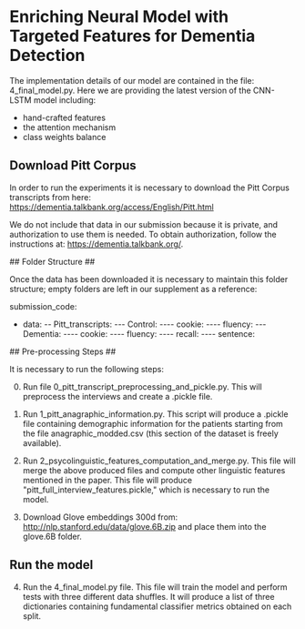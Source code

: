 # Enriching Neural Model with Targeted Features for Dementia Detection #

The implementation details of our model are contained in the file: 4_final_model.py.
Here we are providing the latest version of the CNN-LSTM model including:

- hand-crafted features
- the attention mechanism
- class weights balance


## Download Pitt Corpus ##

In order to run the experiments it is necessary to download the Pitt Corpus transcripts from here:
https://dementia.talkbank.org/access/English/Pitt.html

We do not include that data in our submission because it is private, and authorization to use them is needed.  To obtain authorization, follow the instructions at: https://dementia.talkbank.org/.

## Folder Structure ##

Once the data has been downloaded it is necessary to maintain this folder structure; empty folders are left in our supplement as a reference:

submission_code:
 - data:
 -- Pitt_transcripts:
 --- Control:
 ---- cookie:
 ---- fluency:
 --- Dementia:
 ---- cookie:
 ---- fluency:
 ---- recall:
 ---- sentence:

## Pre-processing Steps ##

It is necessary to run the following steps:

0) Run file 0_pitt_transcript_preprocessing_and_pickle.py.  This will preprocess the interviews and create a .pickle file.
1) Run 1_pitt_anagraphic_information.py.  This script will produce a .pickle file containing demographic information for the patients starting from the file anagraphic_modded.csv (this section of the dataset is freely available).
2) Run 2_psycolinguistic_features_computation_and_merge.py.  This file will merge the above produced files and compute other linguistic features mentioned in the paper. This file will produce "pitt_full_interview_features.pickle," which is necessary to run the model.

3) Download Glove embeddings 300d from: http://nlp.stanford.edu/data/glove.6B.zip and place them into the glove.6B folder.

## Run the model ##

4) Run the  4_final_model.py file.  This file will train the model and perform tests with three different data shuffles.  It will produce a list of three dictionaries
containing fundamental classifier metrics obtained on each split.
